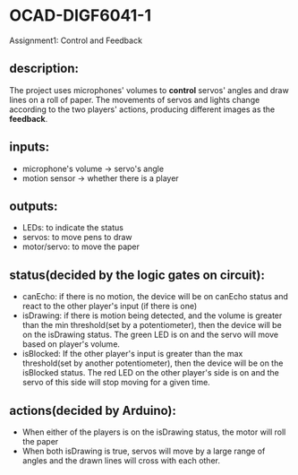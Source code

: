 # OCAD-DIGF6041-1
Assignment1: Control and Feedback

## description:
The project uses microphones' volumes to **control** servos' angles and draw lines on a roll of paper.
The movements of servos and lights change according to the two players' actions, producing different images as the **feedback**.

## inputs:
- microphone's volume -> servo's angle
- motion sensor -> whether there is a player

## outputs:
- LEDs: to indicate the status
- servos: to move pens to draw
- motor/servo: to move the paper

## status(decided by the logic gates on circuit):
- canEcho: 
  if there is no motion, the device will be on canEcho status and react to the other player's input (if there is one)
- isDrawing: 
  if there is motion being detected, and the volume is greater than the min threshold(set by a potentiometer), then the device will be on the isDrawing status. 
  The green LED is on and the servo will move based on player's volume.
- isBlocked: 
  If the other player's input is greater than the max threshold(set by another potentiometer), then the device will be on the isBlocked status. 
  The red LED on the other player's side is on and the servo of this side will stop moving for a given time.

## actions(decided by Arduino):
- When either of the players is on the isDrawing status, the motor will roll the paper  
- When both isDrawing is true, servos will move by a large range of angles and the drawn lines will cross with each other.
